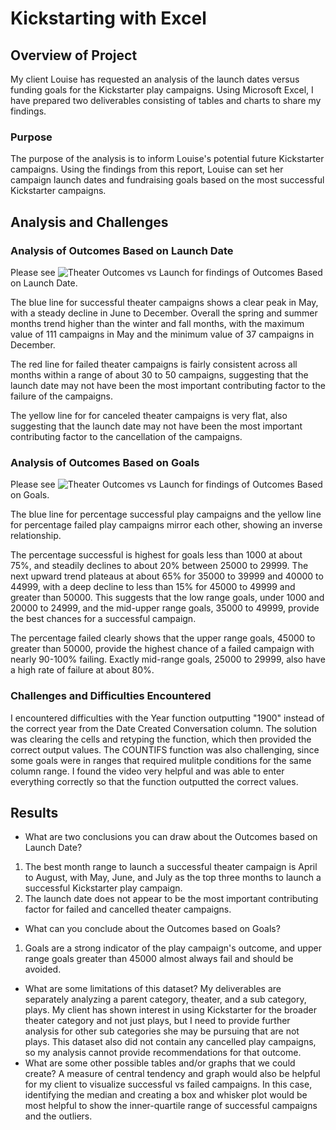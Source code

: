 # Kickstarting with Excel

## Overview of Project
My client Louise has requested an analysis of the launch dates versus funding goals for the Kickstarter play campaigns. Using Microsoft Excel, I have prepared two deliverables consisting of tables and charts to share my findings.
### Purpose
The purpose of the analysis is to inform Louise's potential future Kickstarter campaigns. Using the findings from this report, Louise can set her campaign launch dates and fundraising goals based on the most successful Kickstarter campaigns.

## Analysis and Challenges

### Analysis of Outcomes Based on Launch Date
Please see ![Theater Outcomes vs Launch](relative/path/to/Theater_Outcomes_vs_Launch.png?raw=true "Title") for findings of Outcomes Based on Launch Date. 

The blue line for successful theater campaigns shows a clear peak in May, with a steady decline in June to December. Overall the spring and summer months trend higher than the winter and fall months, with the maximum value of 111 campaigns in May and the minimum value of 37 campaigns in December.

The red line for failed theater campaigns is fairly consistent across all months within a range of about 30 to 50 campaigns, suggesting that the launch date may not have been the most important contributing factor to the failure of the campaigns.

The yellow line for for canceled theater campaigns is very flat, also suggesting that the launch date may not have been the most important contributing factor to the cancellation of the campaigns.

### Analysis of Outcomes Based on Goals
Please see ![Theater Outcomes vs Launch](relative/path/to/Outcomes_vs_Goals.png?raw=true "Title") for findings of Outcomes Based on Goals.

The blue line for percentage successful play campaigns and the yellow line for percentage failed play campaigns mirror each other, showing an inverse relationship.

The percentage successful is highest for goals less than 1000 at about 75%, and steadily declines to about 20% between 25000 to 29999. The next upward trend plateaus at about 65% for 35000 to 39999 and 40000 to 44999, with a deep decline to less than 15% for 45000 to 49999 and greater than 50000. This suggests that the low range goals, under 1000 and 20000 to 24999, and the mid-upper range goals, 35000 to 49999, provide the best chances for a successful campaign.

The percentage failed clearly shows that the upper range goals, 45000 to greater than 50000, provide the highest chance of a failed campaign with nearly 90-100% failing. Exactly mid-range goals, 25000 to 29999, also have a high rate of failure at about 80%.

### Challenges and Difficulties Encountered
I encountered difficulties with the Year function outputting "1900" instead of the correct year from the Date Created Conversation column. The solution was clearing the cells and retyping the function, which then provided the correct output values. The COUNTIFS function was also challenging, since some goals were in ranges that required mulitple conditions for the same column range. I found the video very helpful and was able to enter everything correctly so that the function outputted the correct values.

## Results

- What are two conclusions you can draw about the Outcomes based on Launch Date?
1. The best month range to launch a successful theater campaign is April to August, with May, June, and July as the top three months to launch a successful Kickstarter play campaign. 
2. The launch date does not appear to be the most important contributing factor for failed and cancelled theater campaigns. 

- What can you conclude about the Outcomes based on Goals?
1. Goals are a strong indicator of the play campaign's outcome, and upper range goals greater than 45000 almost always fail and should be avoided.
- What are some limitations of this dataset?
My deliverables are separately analyzing a parent category, theater, and a sub category, plays. My client has shown interest in using Kickstarter for the broader theater category and not just plays, but I need to provide further analysis for other sub categories she may be pursuing that are not plays. This dataset also did not contain any cancelled play campaigns, so my analysis cannot provide recommendations for that outcome. 
- What are some other possible tables and/or graphs that we could create?
A measure of central tendency and graph would also be helpful for my client to visualize successful vs failed campaigns. In this case, identifying the median and creating a box and whisker plot would be most helpful to show the inner-quartile range of successful campaigns and the outliers.
